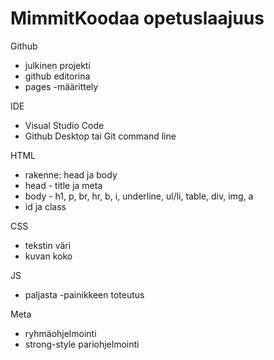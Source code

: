 # MimmitKoodaa opetuslaajuus

Github
- julkinen projekti
- github editorina
- pages -määrittely

IDE
- Visual Studio Code
- Github Desktop tai Git command line

HTML
- rakenne: head ja body
- head - title ja meta
- body - h1, p, br, hr, b, i, underline, ul/li, table, div, img, a 
- id ja class

CSS
- tekstin väri
- kuvan koko

JS
- paljasta -painikkeen toteutus

Meta 
- ryhmäohjelmointi
- strong-style pariohjelmointi